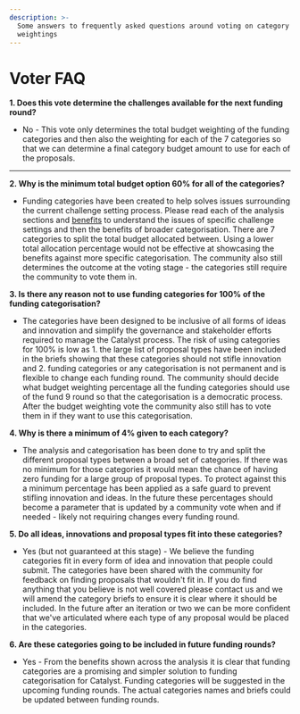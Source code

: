 ```yaml
---
description: >-
  Some answers to frequently asked questions around voting on category budget
  weightings
---
```


# Voter FAQ

**1. Does this vote determine the challenges available for the next funding round?**

* No - This vote only determines the total budget weighting of the funding categories and then also the weighting for each of the 7 categories so that we can determine a final category budget amount to use for each of the proposals.

****

**2. Why is the minimum total budget option 60% for all of the categories?**

* Funding categories have been created to help solves issues surrounding the current challenge setting process. Please read each of the analysis sections and [benefits](../../categories-analysis/categories-benefits.md) to understand the issues of specific challenge settings and then the benefits of broader categorisation. There are 7 categories to split the total budget allocated between. Using a lower total allocation percentage would not be effective at showcasing the benefits against more specific categorisation. The community also still determines the outcome at the voting stage - the categories still require the community to vote them in.



**3. Is there any reason not to use funding categories for 100% of the funding categorisation?**

* The categories have been designed to be inclusive of all forms of ideas and innovation and simplify the governance and stakeholder efforts required to manage the Catalyst process. The risk of using categories for 100% is low as 1. the large list of proposal types have been included in the briefs showing that these categories should not stifle innovation and 2. funding categories or any categorisation is not permanent and is flexible to change each funding round. The community should decide what budget weighting percentage all the funding categories should use of the fund 9 round so that the categorisation is a democratic process. After the budget weighting vote the community also still has to vote them in if they want to use this categorisation.



**4. Why is there a minimum of 4% given to each category?**

* The analysis and categorisation has been done to try and split the different proposal types between a broad set of categories. If there was no minimum for those categories it would mean the chance of having zero funding for a large group of proposal types. To protect against this a minimum percentage has been applied as a safe guard to prevent stifling innovation and ideas. In the future these percentages should become a parameter that is updated by a community vote when and if needed - likely not requiring changes every funding round.



**5. Do all ideas, innovations and proposal types fit into these categories?**

* Yes (but not guaranteed at this stage) - We believe the funding categories fit in every form of idea and innovation that people could submit. The categories have been shared with the community for feedback on finding proposals that wouldn't fit in. If you do find anything that you believe is not well covered please contact us and we will amend the category briefs to ensure it is clear where it should be included. In the future after an iteration or two we can be more confident that we've articulated where each type of any proposal would be placed in the categories.



**6. Are these categories going to be included in future funding rounds?**

* Yes - From the benefits shown across the analysis it is clear that funding categories are a promising and simpler solution to funding categorisation for Catalyst. Funding categories will be suggested in the upcoming funding rounds. The actual categories names and briefs could be updated between funding rounds.
